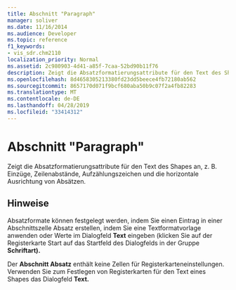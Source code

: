 ```yaml
---
title: Abschnitt "Paragraph"
manager: soliver
ms.date: 11/16/2014
ms.audience: Developer
ms.topic: reference
f1_keywords:
- vis_sdr.chm2110
localization_priority: Normal
ms.assetid: 2c980903-4d41-a85f-7caa-52bd90b11f76
description: Zeigt die Absatzformatierungsattribute für den Text des Shapes an, z. B. Einzüge, Zeilenabstände, Aufzählungszeichen und die horizontale Ausrichtung von Absätzen.
ms.openlocfilehash: 8d4658305213380fd23dd5beece4fb72180ab562
ms.sourcegitcommit: 8657170d071f9bcf680aba50b9c07f2a4fb82283
ms.translationtype: MT
ms.contentlocale: de-DE
ms.lasthandoff: 04/28/2019
ms.locfileid: "33414312"
---
```

# <a name="paragraph-section"></a>Abschnitt "Paragraph"

Zeigt die Absatzformatierungsattribute für den Text des Shapes an, z. B. Einzüge, Zeilenabstände, Aufzählungszeichen und die horizontale Ausrichtung von Absätzen.
  
## <a name="remarks"></a>Hinweise

Absatzformate können festgelegt werden, indem  Sie einen Eintrag in einer Abschnittszelle Absatz erstellen, indem  Sie eine Textformatvorlage anwenden oder Werte im Dialogfeld **Text** eingeben (klicken Sie auf der Registerkarte Start auf das Startfeld des Dialogfelds in der Gruppe **Schriftart).** 
  
Der **Abschnitt Absatz** enthält keine Zellen für Registerkarteneinstellungen. Verwenden Sie zum Festlegen von Registerkarten für den Text eines Shapes das Dialogfeld **Text.** 
  

